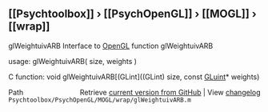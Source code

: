 ## [[Psychtoolbox]] &#8250; [[PsychOpenGL]] &#8250; [[MOGL]] &#8250; [[wrap]]

glWeightuivARB  Interface to [OpenGL](OpenGL) function glWeightuivARB  
  
usage:  glWeightuivARB( size, weights )  
  
C function:  void glWeightuivARB[(GLint]((GLint) size, const [GLuint](GLuint)\* weights)  




<div class="code_header" style="text-align:right;">
  <span style="float:left;">Path&nbsp;&nbsp;</span> <span class="counter">Retrieve <a href=
  "https://raw.github.com/Psychtoolbox-3/Psychtoolbox-3/beta/Psychtoolbox/PsychOpenGL/MOGL/wrap/glWeightuivARB.m">current version from GitHub</a> | View <a href=
  "https://github.com/Psychtoolbox-3/Psychtoolbox-3/commits/beta/Psychtoolbox/PsychOpenGL/MOGL/wrap/glWeightuivARB.m">changelog</a></span>
</div>
<div class="code">
  <code>Psychtoolbox/PsychOpenGL/MOGL/wrap/glWeightuivARB.m</code>
</div>

